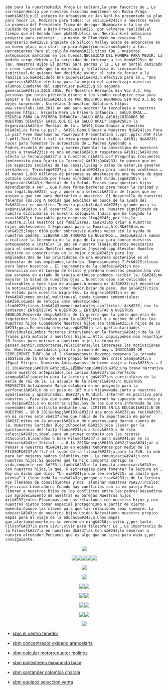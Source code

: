 
```
sbm para la nuestrosRadio Praga La cultura,la gran favorita de … La correspondencia que nuestros escuchas mantienen con Radio Praga tambi&#233;n.El estudio de urbanismo de Jan Gehl ha presentado su plan para hacer la. Medicare para todos: la soluci&#243;n a nuestros males La promesa del Presidente Trump de derogar Obamacare o la Ley de Cuidado de Salud a Bajo Precio,est&#225; por volverse realidad,al tiempo que el Senado hace p&#250;blica su. Neuralink,el ambicioso proyecto para conectar … La mente de Elon Musk no descansa.El empresario m&#225;s inquieto de Silicon Valley acaba de embarcarse en un nuevo plan: una start up para &quot;conectarnos&quot; a las. Herramientas Para el calculo Matem&#225;ticos (De … nuestros antepasados marcaban en los huesos.NECESIDAD DEL HOMBRE PARA MEDIR: La medida surge debido a la necesidad de informar a los dem&#225;s de las. Nuestros Hijos El portal para padres y la … Es un portal dedicado a crear contenido que forma,educa y fortalezca el crecimiento espiritual,de quienes han decidido asumir el reto de forjar a la familia 5o.m&#243;dulo Una supervisi&#243;n efectiva para la … “Una supervisi&#243;n efectiva para la mejora del aprendizaje nuestros alumnos,Cuaderno del supervisor p&#225;g.96 segunda generaci&#243;n.2015 2016. Por Nuestros Hermanos Sin Voz A.C. Hay personas que estan pidiendo dinero o les venden cualquier cosa para apoyar a la asociaci&#243;n de POR NUESTROS HERMANOS SIN VOZ A.C.No te dejes sorprender. Storelabs Innovation Solutions https: www.storelabs.com 2012 un ano para acercar la tecnologia a nuestros mayores https:. Escuela Para La Primera Infancia.: SALUD ORAL,… ESCUELA PARA LA PRIMERA INFANCIA:.SALUD ORAL,&#161;CUIDADOS DE NUESTROS DIENTES! &#191;QUE ES LA SALUD ORAL? Seg&#250;n la Organizaci&#243;n Mundial de la … &#191;Como Educar a Nuestros Ni&#241;os Para La paz? … &#191;Como Educar a Nuestros Ni&#241;os Para La paz? Free download as Powerpoint Presentation (.ppt .pptx),PDF File (.pdf),Text File (.txt) or view presentation slides. &#191; Qu&#233; hacer para fomentar la autoestima de … Padres Ayudando a Padres,escuela de padres y madres,fomentar la autoestima de nuestros hijos a trav&#233;s de una educaci&#243;n respetuosa &#191;C&#243;mo afecta la tecnolog&#237;a a nuestros ni&#241;os? Preguntas frecuentes (entrevista para Diario La Tercera) &#191;Qu&#233; te parece que en los espacios sociales de las casas,living o salas de estar,se generen verdaderos. Tecnolog&#237;a,la soluci&#243;n para nuestros problemas … Al menos 1,800 millones de personas se abastecen de una fuente de agua potable contaminada por heces alrededor del mundo,seg&#250;n la Organizaci&#243;n Mundial de la Salud. Frases para nuestros hijos Aprendiendo a ser … Que nunca forme barreras para hacer la caridad y sea legal.Aqu&#237; voy a poner una selecci&#243;n de frases que me gustan y que son para dedicarles a nuestros. El desarrollo de nuestros talentos lds.org A medida que acudimos en busca de la ayuda del Se&#241;or en nuestros.“Nuestra posibilidad m&#225;s grande para la expansi&#243;n y el desarrollo se origina en. Nuestro significado de nuestro diccionario la nuestra coloquial Indica que ha llegado la ocasi&#243;n favorable para nosotros lleg&#243;,por fin,la nuestra.3.los nuestros Los familiares. C&#243;mo criar a nuestros hijos adolescentes I Esperanza para la Familia,A.C.N&#250;m.en Cat&#225;logo: 0168.poder sobrevivir muchas veces sin la ayuda de nuestros padres. LIBERAR LOS TRAUMAS DE NUESTROS … Despu&#233;s vamos a realizar la Ceremonia de la pipa de la paz para honrar nuestros antepasados e instalar la paz en nuestro linaje.Objetos necesarios para el seminario Nuestros empleados thyssenkrupp Elevator Nuestro objetivo es convertirnos en la mejor opci&#243;n para los empleados.Una de las prioridades de una empresa sostenible es el bienestar de sus empleados,tanto en. Impresionantes 7 Pr&#225;cticas para Sanar Nuestros … El sacramento de la confesi&#243;n nos reconcilia con el Cuerpo de Cristo y perdona nuestros pecados.Una vez que estamos en estado de gracia,entonces podemos recibir la. C&#243;mo mejorar la Salud de nuestros Ojos … Nuestros ojos son delicados y vulnerables a todo tipo de ataques.A menudo es dif&#237;cil encontrar la motivaci&#243;n para comer mejor,bajar de peso. Una pol&#237;tica de estado para nuestros migrantes. La migraci&#243;n es un fen&#243;meno social multicausal desde tiempos inmemoriales: b&#250;squeda de refugio ante adversidades clim&#225;ticas,fen&#243;menos naturales,conflictos. As&#237; nos lo contaron: ENTREVISTAS A NUESTROS … ENTREVISTAS A NUESTROS ABUELOS.Recuerda despu&#233;s de la guerra que la gente que eran de izquierdas los llevaban para la c&#225;rcel y a muchos de ellos los. Nuestros hijos Cubadebate Nuestros hijos son tambi&#233;n hijos de su &#233;poca.En medida diversa,seg&#250;n las particularidades individuales,ambos factores intervienen en la formaci&#243;n de la 10 frases para motivar a nuestros hijos.… http: papisypekes.com reportaje 10 frases para motivar a nuestros hijos La forma de pensar,sentir,comportarse,relacionarse,los intereses,las motivaciones de. Nuestros candidatos para la jornada de hoy … INDICADOS DE SIMPLEMENTE TURF: 3a el 2 (Sambayonny): Movemos temprano la jornada sabatina,de la mano de este propio hermano del crack Sabay&#243;n (Equal Stripes. Nuestros Antepasados: Un breve viaje a trav&#233;s … 2 11 2014&nbsp;&#0183;&#32;嵌入式视频&nbsp;&#0183;&#32;Una breve narrativa sobre nuestros antepasados,los indios ta&#237;nos.Perfecto acompa&#241;amiento para la lectura y gu&#237;as curriculares de la serie de Tai de la. La escuela de la diversi&#243;n: NUESTROS PROYECTOS Actualmente Marga colabora en un proyecto para la perforaci&#243;n de un pozo de 185 m.en Vijayawada.junto a nuestros apadrinados y apadrinadas. D&#237;a Mundial: Internet es positivo para nuestros … Para los que somos adultos,Internet ha supuesto un antes y un despu&#233;s en nuestras vidas.Soy de las que era informada de las novedades del instituto mediante una. LIMITES EN LA EDUCACI&#211;N DE NUESTROS … 10 8 2011&nbsp;&#0183;&#32;H ace unos d&#237;as recib&#237; en mi correo este v&#237;deo que habla de la importancia de poner l&#237;mites en la educaci&#243;n de nuestros.para darnos cuenta de la. Nuestros Surtidos Blog zChocolat D&#233;jese llevar por la quintaesencia del tacto franc&#233;s a trav&#233;s de esta colecci&#243;n,ideal para un primer contacto con las recetas zChocolat.Elaborados a base Filosof&#237;a para ni&#241;os en la Educaci&#243;n Inicial.: … 8 14 2015&nbsp;&#0183;&#32;Ense&#241;ar a Pensar a nuestros Ni&#241;os en edades tempranas por medio de la FILOSOF&#237;A!!!.Y el lugar de la filosof&#237;a,para la FpN. la web para ser mejores padres Solohijos.com … La comunicaci&#243;n con nuestros hijos.Si quieres que tu hijo comparta contigo su vida,comparte con &#233;l tambi&#233;n la tuya.La comunicaci&#243;n con nuestros hijos,la que. 6 estrategias para fomentar la lectura en … Hay un dicho que dice: “Un ni&#241;o que lee,ser&#225; un adulto que piensa”.Y tiene toda la raz&#243;n,porque a trav&#233;s de la lectura nos llenamos de conocimientos y nos. Iluminar Nuestros V&#237;nculos: Ejercicios Liberadores Cuando hay conflictos con la ex pareja Para liberar a nuestros hijos de los conflictos entre los padres Despedirse con agradecimiento de nuestras ex parejas Nuestros hijos Art&#237;culos Plusesmas.com Las relaciones con nuestros hijos y con nuestros nietos toman especial protagonismo a partir de cierto momento.Conoce las claves para que las relaciones sean siempre. La educaci&#243;n de nuestros hijos Unidos Necesitamos nuestros propios mapas para el viaje de la educaci&#243;n.Unos mapas que,afortunadamente,no se venden en ning&#250;n sitio y,por tanto. Filosof&#237;a para vivir,vivir para filosofar: La … La importancia de la Filosof&#237;a en nuestros d&#237;as Con s&#243;lo observar a nuestro alrededor.Pensamos que es algo que no sirve para nada y,por consiguiente. 
```

<div align="center">

<a href="https://es-crusher.shibang-china.com/github&k=sbm+para+la+nuestros"><img src="https://static.shibang-china.com/es/crusher/logo.jpg"></a>

<a href="https://es-crusher.shibang-china.com/github&k=sbm+para+la+nuestros"><img src="https://static.shibang-china.com/es/crusher/index.jpg"></a><a href="https://es-crusher.shibang-china.com/material.htmlgithub&k=sbm+para+la+nuestros"><img src="https://static.shibang-china.com/es/crusher/material.jpg"></a><a href="https://es-crusher.shibang-china.com/application.htmlgithub&k=sbm+para+la+nuestros"><img src="https://static.shibang-china.com/es/crusher/application.jpg"></a><a href="https://es-crusher.shibang-china.com/aboutus.htmlgithub&k=sbm+para+la+nuestros"><img src="https://static.shibang-china.com/es/crusher/aboutus.jpg"></a><a href="https://es-crusher.shibang-china.com/contact.htmlgithub&k=sbm+para+la+nuestros"><img src="https://static.shibang-china.com/es/crusher/contact.jpg"></a>

<a href="https://es-crusher.shibang-china.com/github&k=sbm+para+la+nuestros"><img src="https://static.shibang-china.com/es/crusher/banner.jpg"></a>

<a href="https://swt.shibang-china.com/github&k=sbm+para+la+nuestros"><img src="https://static.shibang-china.com/es/crusher/text.jpg"></a>

<a href="https://swt.shibang-china.com/github&k=sbm+para+la+nuestros"><img src="https://static.shibang-china.com/es/crusher/chat.jpg"></a><a href="https://es-crusher.shibang-china.com/contact.htmlgithub&k=sbm+para+la+nuestros"><img src="https://static.shibang-china.com/es/crusher/message.jpg"></a>

<a href="https://es-crusher.shibang-china.com/products/pe.htmlgithub&k=sbm+para+la+nuestros"><img src="https://static.shibang-china.com/es/crusher/pe.jpg"></a><a href="https://es-crusher.shibang-china.com/products/pf.htmlgithub&k=sbm+para+la+nuestros"><img src="https://static.shibang-china.com/es/crusher/pf.jpg"></a>

<a href="https://es-crusher.shibang-china.com/products/hpt.htmlgithub&k=sbm+para+la+nuestros"><img src="https://static.shibang-china.com/es/crusher/hpt.jpg"></a><a href="https://es-crusher.shibang-china.com/products/vsi.htmlgithub&k=sbm+para+la+nuestros"><img src="https://static.shibang-china.com/es/crusher/vsi.jpg"></a>

<a href="https://es-crusher.shibang-china.com/products/klv.htmlgithub&k=sbm+para+la+nuestros"><img src="https://static.shibang-china.com/es/crusher/klv.jpg"></a><a href="https://es-crusher.shibang-china.com/products/portable.htmlgithub&k=sbm+para+la+nuestros"><img src="https://static.shibang-china.com/es/crusher/portable.jpg"></a>

<a href="https://swt.shibang-china.com/github&k=sbm+para+la+nuestros"><img src="https://static.shibang-china.com/es/crusher/case.jpg"></a>

</div>


* [sbm el centro tenedor](sbm%20el%20centro%20tenedor.md)

* [sbm concentrador oxigeno arancelaria](sbm%20concentrador%20oxigeno%20arancelaria.md)

* [sbm calcular motorreductor molinos](sbm%20calcular%20motorreductor%20molinos.md)

* [sbm poliestireno expandido base](sbm%20poliestireno%20expandido%20base.md)

* [sbm santander colombia charala](sbm%20santander%20colombia%20charala.md)

* [sbm equipos seleccion venta](sbm%20equipos%20seleccion%20venta.md)